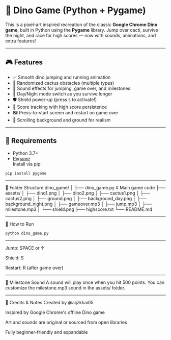 # 🦖 Dino Game (Python + Pygame)

This is a pixel-art inspired recreation of the classic **Google Chrome Dino game**, built in Python using the **Pygame** library. Jump over cacti, survive the night, and race for high scores — now with sounds, animations, and extra features!

---

## 🎮 Features

- ✅ Smooth dino jumping and running animation
- 🌵 Randomized cactus obstacles (multiple types)
- 🎵 Sound effects for jumping, game over, and milestones
- 🌙 Day/Night mode switch as you survive longer
- 🛡️ Shield power-up (press `S` to activate!)
- 🏁 Score tracking with high score persistence
- 🖼️ Press-to-start screen and restart on game over
- 🌄 Scrolling background and ground for realism

---

## 🧰 Requirements

- Python 3.7+
- [Pygame](https://www.pygame.org/)  
Install via pip:

```bash
pip install pygame
```
---
📁 Folder Structure
dino_game/
│
├── dino_game.py           # Main game code
├── assets/
│   ├── dino1.png
│   ├── dino2.png
│   ├── cactus1.png
│   ├── cactus2.png
│   ├── ground.png
│   ├── background_day.png
│   ├── background_night.png
│   ├── gameover.mp3
│   ├── jump.mp3
│   ├── milestone.mp3
│   └── shield.png
├── highscore.txt
└── README.md

---

🚀 How to Run
```bash
python dino_game.py
```
---
Jump: SPACE or ↑

Shield: S

Restart: R (after game over)

---

🔔 Milestone Sound
A sound will play once when you hit 500 points. You can customize the milestone.mp3 sound in the assets/ folder.

---
🧠 Credits & Notes
Created by @aijzkhai05

Inspired by Google Chrome's offline Dino game

Art and sounds are original or sourced from open libraries

Fully beginner-friendly and expandable
